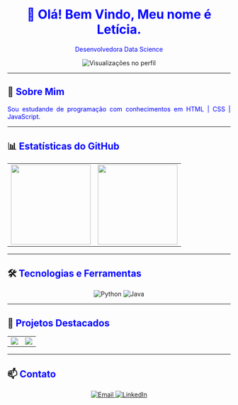 <h1 align="center"><span style="color: blue;">👋 Olá! Bem Vindo, Meu nome é Letícia.</span></h1>
<p align="center">
  <span style="color: blue;">Desenvolvedora Data Science</span>
</p>

<div align="center">
  <img src="https://komarev.com/ghpvc/?username=leticiafer01&color=blue&style=flat-square" alt="Visualizações no perfil" />
</div>

---

## 🚀 <span style="color: blue;">Sobre Mim</span>
<p align="justify">
  <span style="color: blue;">Sou estudande de programação com conhecimentos em HTML | CSS | JavaScript.</span>
</p>

---

## 📊 <span style="color: blue;">Estatísticas do GitHub</span>
<div align="center">
  <table>
    <tr>
      <td>
        <img height="180em" src="https://github-readme-stats.vercel.app/api?username=leticiafer01&show_icons=true&theme=blue&include_all_commits=true&count_private=true"/>
      </td>
      <td>
        <img height="180em" src="https://github-readme-stats.vercel.app/api/top-langs/?username=leticiafer01&layout=compact&langs_count=7&theme=blue"/>
      </td>
    </tr>
  </table>
</div>

---

## 🛠️ <span style="color: blue;">Tecnologias e Ferramentas</span>
<div align="center">
  <img src="https://img.shields.io/badge/Python-3776AB?style=for-the-badge&logo=python&logoColor=white" alt="Python" />
  <img src="https://img.shields.io/badge/Java-007396?style=for-the-badge&logo=java&logoColor=white" alt="Java" />
  
</div>

---

## 🌟 <span style="color: blue;">Projetos Destacados</span>
<div align="center">
  <table>
    <tr>
      <td>
        <a href="https://github.com/leticiafer01/Jogo-do-numero-secreto">
          <img align="center" src="https://github-readme-stats.vercel.app/api/pin/?username=leticiafer01&repo=Jogo-do-numero-secreto&theme=blue" />
        </a>
      </td>
      <td>
        <a href="https://github.com/leticiafer01/projeto2">
          <img align="center" src="https://github-readme-stats.vercel.app/api/pin/?username=leticiafer01&repo=projeto2&theme=blue" />
        </a>
      </td>
    </tr>
  </table>
</div>

---

## 📫 <span style="color: blue;">Contato</span>
<div align="center">
  <a href="mailto:leticiacaros69@gmail.com">
    <img src="https://img.shields.io/badge/Email-D14836?style=for-the-badge&logo=gmail&logoColor=white" alt="Email" />
  </a>
  <a href="https://www.linkedin.com/in/leticiafersa">
    <img src="https://img.shields.io/badge/LinkedIn-0A66C2?style=for-the-badge&logo=linkedin&logoColor=white" alt="LinkedIn" />
  </a>
</div>
